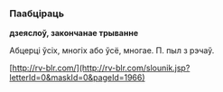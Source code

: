 ### Паабціраць
**дзеяслоў, закончанае трыванне**

Абцерці ўсіх, многіх або ўсё, многае. П. пыл з рэчаў.

<a rel="author">[http://rv-blr.com/](http://rv-blr.com/slounik.jsp?letterId=0&maskId=0&pageId=1966)</a>
